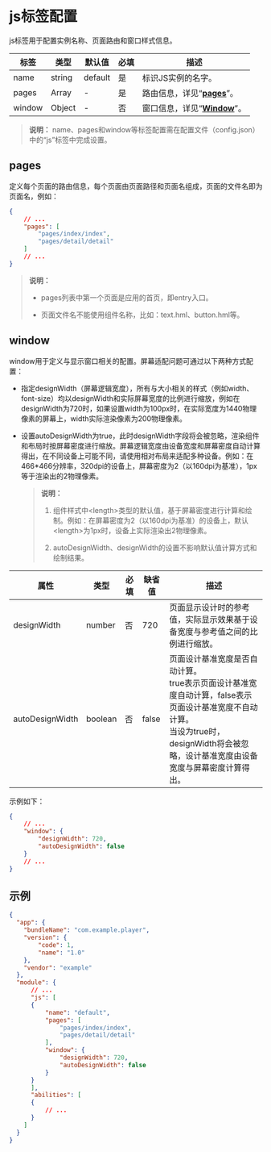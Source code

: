 # js标签配置

js标签用于配置实例名称、页面路由和窗口样式信息。


| 标签     | 类型     | 默认值     | 必填   | 描述                              |
| ------ | ------ | ------- | ---- | ------------------------------- |
| name   | string | default | 是    | 标识JS实例的名字。                      |
| pages  | Array  | -       | 是    | 路由信息，详见“**[pages](#pages)**”。   |
| window | Object | -       | 否    | 窗口信息，详见“**[Window](#window)**”。 |


> **说明：**
> name、pages和window等标签配置需在配置文件（config.json）中的“js”标签中完成设置。


## pages

定义每个页面的路由信息，每个页面由页面路径和页面名组成，页面的文件名即为页面名，例如：

```json
{
    // ...
    "pages": [
        "pages/index/index",
        "pages/detail/detail"
    ]
    // ...
}
```

> **说明：**
>
> - pages列表中第一个页面是应用的首页，即entry入口。
>
>
> - 页面文件名不能使用组件名称，比如：text.hml、button.hml等。

## window

window用于定义与显示窗口相关的配置。屏幕适配问题可通过以下两种方式配置：

- 指定designWidth（屏幕逻辑宽度），所有与大小相关的样式（例如width、font-size）均以designWidth和实际屏幕宽度的比例进行缩放，例如在designWidth为720时，如果设置width为100px时，在实际宽度为1440物理像素的屏幕上，width实际渲染像素为200物理像素。

- 设置autoDesignWidth为true，此时designWidth字段将会被忽略，渲染组件和布局时按屏幕密度进行缩放。屏幕逻辑宽度由设备宽度和屏幕密度自动计算得出，在不同设备上可能不同，请使用相对布局来适配多种设备。例如：在466\*466分辨率，320dpi的设备上，屏幕密度为2（以160dpi为基准），1px等于渲染出的2物理像素。

  > **说明：**
  > 1. 组件样式中&lt;length&gt;类型的默认值，基于屏幕密度进行计算和绘制。例如：在屏幕密度为2（以160dpi为基准）的设备上，默认&lt;length&gt;为1px时，设备上实际渲染出2物理像素。
  >
  > 2. autoDesignWidth、designWidth的设置不影响默认值计算方式和绘制结果。

| 属性              | 类型      | 必填   | 缺省值      | 描述                                       |
| --------------- | ------- | ---- | -------- | ---------------------------------------- |
| designWidth     | number  | 否    | 720<br/> | 页面显示设计时的参考值，实际显示效果基于设备宽度与参考值之间的比例进行缩放。   |
| autoDesignWidth | boolean | 否    | false    | 页面设计基准宽度是否自动计算。<br/>true表示页面设计基准宽度自动计算，false表示页面设计基准宽度不自动计算。<br/>当设为true时，designWidth将会被忽略，设计基准宽度由设备宽度与屏幕密度计算得出。 |

示例如下：
```json
{
    // ...
    "window": {
        "designWidth": 720,
        "autoDesignWidth": false
    }
    // ...
}
```


## 示例

```json
{
  "app": {
    "bundleName": "com.example.player",
    "version": {
        "code": 1,
        "name": "1.0"
    },
    "vendor": "example"
  },
  "module": {
      // ...
      "js": [
      {
          "name": "default",
          "pages": [
              "pages/index/index",
              "pages/detail/detail"
          ],
          "window": {
              "designWidth": 720,
              "autoDesignWidth": false
          }
      }
      ],
      "abilities": [
      {
          // ...
      }
    ]
  }
}
```
